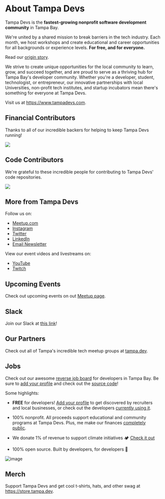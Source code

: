 # About Tampa Devs

Tampa Devs is the **fastest-growing nonprofit software development community** in Tampa Bay.

We're united by a shared mission to break barriers in the tech industry. Each month, we host workshops and create educational and career opportunities for all backgrounds or experience levels. **For free, and for everyone.**

Read our [origin story](https://go.tampa.dev/rise?utm_source=td_github&utm_medium=organic).

We strive to create unique opportunities for the local community to learn, grow, and succeed together, and are proud to serve as a thriving hub for Tampa Bay's developer community. Whether you're a developer, student, technologist, or entrepreneur, our innovative partnerships with local Universities, non-profit tech institutes, and startup incubators mean there's something for everyone at Tampa Devs.

Visit us at https://www.tampadevs.com.

## Financial Contributors

Thanks to all of our incredible backers for helping to keep Tampa Devs running!

<a href="https://opencollective.com/tampadevs#backers">
    <img src="https://opencollective.com/tampadevs/backers.svg?width=950" />
</a>

## Code Contributors

We're grateful to these incredible people for contributing to Tampa Devs' code repositories.

<img src="https://opencollective.com/tampadevs/contributors.svg?width=890&button=false" />

## More from Tampa Devs

Follow us on:

- [Meetup.com](https://go.tampa.dev/meetup)
- [Instagram](https://go.tampa.dev/instagram)
- [Twitter](https://go.tampa.dev/twitter)
- [LinkedIn](https://go.tampa.dev/linkedin)
- [Email Newsletter](https://newsletter.tampa.dev/)

View our event videos and livestreams on:

- [YouTube](https://go.tampa.dev/youtube)
- [Twitch](https://go.tampa.dev/twitch)

## Upcoming Events

Check out upcoming events on out [Meetup page](https://go.tampa.dev/events).

## Slack 

Join our Slack at [this link](https://go.tampa.dev/slack)!

## Our Partners

Check out all of Tampa's incredible tech meetup groups at [tampa.dev](https://tampa.dev/).

## Jobs

Check out our awesome [reverse job board](https://talent.tampa.dev/) for developers in Tampa Bay. Be sure to [add your profile](https://talent.tampa.dev/role/new) and check out the [source code](https://github.com/tampadevs/talent.tampa.dev)!

Some highlights:

- **FREE** for developers! [Add your profile](https://talent.tampa.dev/role/new) to get discovered by recruiters and local businesses, or check out the developers [currently using it](https://talent.tampa.dev/developers).

- 100% nonprofit. All proceeds support educational and community programs at Tampa Devs. Plus, me make our finances [completely public](https://talent.tampa.dev/open).

- We donate 1% of revenue to support climate initiatives 🏕️ [Check it out](https://climate.stripe.com/nxdibE)

- 100% open source. Built by developers, for developers 💙

![image](https://github.com/TampaDevs/.github/assets/7227500/d29a7e99-9b9f-497e-9264-0fee4ac3c4c0)

## Merch

Support Tampa Devs and get cool t-shirts, hats, and other swag at https://store.tampa.dev.
